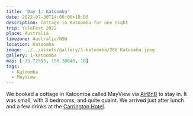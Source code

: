 ```yaml
---
title: 'Day 1: Katoomba'
date: 2022-07-30T14:00:00+10:00
description: Cottage in Katoomba for one night
trip: YuleFest 2022
place: Australia
timezone: Australia/NSW
location: Katoomba
image: ../../assets/gallery/1-katoomba/286 Katoomba.jpeg
gallery: 1-katoomba
map: [-33.72555, 150.30840, 18]
tags:
  - Katoomba
  - MayView
---
```


We booked a cottage in Katoomba called MayView via [AirBnB](https://www.airbnb.com.au/rooms/33054166) to stay in. It was small, with 3 bedrooms, and quite quaint. We arrived just after lunch and a few drinks at the [Carrington Hotel](https://thecarrington.com.au/).
